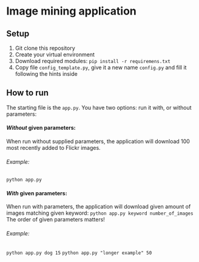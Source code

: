 # Image mining application

## Setup
1.  Git clone this repository
2.  Create your virtual environment
3.  Download required modules: ```pip install -r requiremens.txt```
4.  Copy file `config_template.py`, give it a new name `config.py` and fill it following the hints inside
## How to run
The starting file is the `app.py`. You have two options: run it with, or without parameters:
#### _Without_ given parameters:
When run without supplied parameters, the application will download 100 most recently added to Flickr images.
###### Example:
```python app.py```
#### _With_ given parameters:
When run with parameters, the application will download given amount of images matching given keyword:
```python app.py keyword number_of_images```
The order of given parameters matters!

###### Example:
```python app.py dog 15```
```python app.py "longer example" 50```
